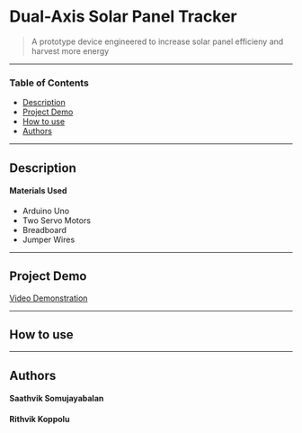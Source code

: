 # Dual-Axis Solar Panel Tracker

> A prototype device engineered to increase solar panel efficieny and harvest more energy

---

### Table of Contents

- [Description](#Description)
- [Project Demo](#Project-Demo)
- [How to use](#How-To-Use)
- [Authors](#Authors)

---


## Description


#### Materials Used
   - Arduino Uno
   - Two Servo Motors
   - Breadboard
   - Jumper Wires

---

## Project Demo

[Video Demonstration](https://youtu.be/U329uoS81VI)

---

## How to use


---

## Authors

#### Saathvik Somujayabalan

#### Rithvik Koppolu
